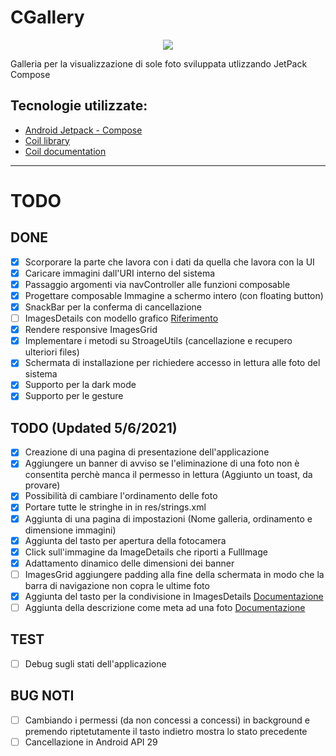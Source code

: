 # CGallery

<p align="center">
  <img src="https://github.com/riccardoforzan/ProgettoSE/blob/main/app/src/main/res/mipmap-xxxhdpi/app_icon.png"/>
</p>

Galleria per la visualizzazione di sole foto sviluppata utlizzando JetPack Compose

## Tecnologie utilizzate:
* [Android Jetpack - Compose](https://developer.android.com/jetpack/compose)
* [Coil library](https://github.com/google/accompanist/tree/main/coil)
* [Coil documentation](https://google.github.io/accompanist/coil/)

____
# TODO

## DONE
* [x] Scorporare la parte che lavora con i dati da quella che lavora con la UI
* [x] Caricare immagini dall'URI interno del sistema
* [x] Passaggio argomenti via navController alle funzioni composable
* [x] Progettare composable Immagine a schermo intero (con floating button)
* [x] SnackBar per la conferma di cancellazione
* [ ] ImagesDetails con modello grafico [Riferimento](https://developer.android.com/jetpack/compose/tutorial)
* [x] Rendere responsive ImagesGrid
* [x] Implementare i metodi su StroageUtils (cancellazione e recupero ulteriori files)
* [x] Schermata di installazione per richiedere accesso in lettura alle foto del sistema
* [x] Supporto per la dark mode
* [x] Supporto per le gesture

## TODO (Updated 5/6/2021)
* [x] Creazione di una pagina di presentazione dell'applicazione
* [x] Aggiungere un banner di avviso se l'eliminazione di una foto non è consentita perchè manca il permesso in lettura (Aggiunto un toast, da provare)
* [x] Possibilità di cambiare l'ordinamento delle foto
* [x] Portare tutte le stringhe in in res/strings.xml
* [x] Aggiunta di una pagina di impostazioni (Nome galleria, ordinamento e dimensione immagini)
* [x] Aggiunta del tasto per apertura della fotocamera
* [x] Click sull'immagine da ImageDetails che riporti a FullImage
* [x] Adattamento dinamico delle dimensioni dei banner
* [ ] ImagesGrid aggiungere padding alla fine della schermata in modo che la barra di navigazione non copra le ultime foto
* [x] Aggiunta del tasto per la condivisione in ImagesDetails [Documentazione](https://developer.android.com/training/sharing/send)
* [ ] Aggiunta della descrizione come meta ad una foto [Documentazione](https://developer.android.com/reference/android/media/ExifInterface.html)

## TEST
* [ ] Debug sugli stati dell'applicazione

## BUG NOTI
* [ ] Cambiando i permessi (da non concessi a concessi) in background e premendo riptetutamente il tasto indietro mostra lo stato precedente
* [ ] Cancellazione in Android API 29
